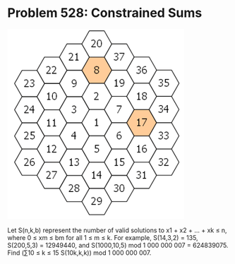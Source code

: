 # Problem 528: Constrained Sums

![problem](problem.gif)

Let S(n,k,b) represent the number of valid solutions to x1 + x2 + ... +
xk ≤ n, where 0 ≤ xm ≤ bm for all 1 ≤ m ≤ k. For example, S(14,3,2) =
135, S(200,5,3) = 12949440, and S(1000,10,5) mod 1 000 000 007 =
624839075. Find (∑10 ≤ k ≤ 15 S(10k,k,k)) mod 1 000 000 007.